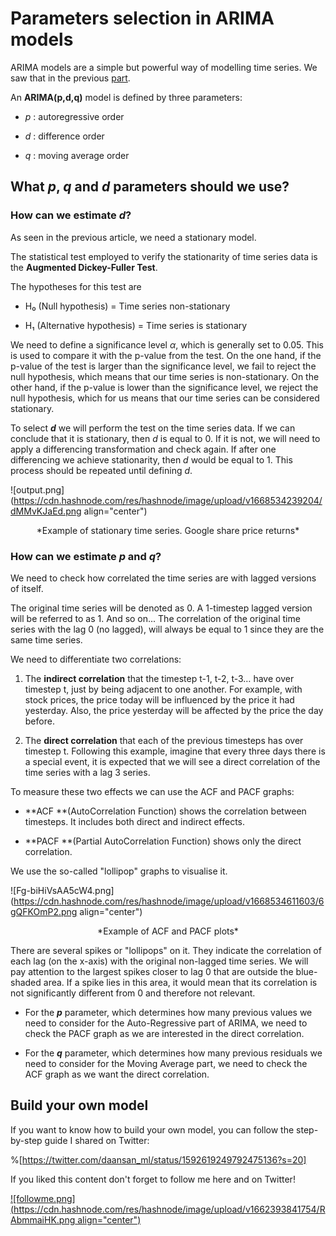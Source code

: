 # Parameters selection in ARIMA models

ARIMA models are a simple but powerful way of modelling time series. We saw that in the previous [part](https://mlpills.dev/time-series/introduction-to-arima-models/).

An **ARIMA(p,d,q)** model is defined by three parameters:

* *p* : autoregressive order
    
* *d* : difference order
    
* *q* : moving average order
    

## What *p*, *q* and *d* parameters should we use?

### How can we estimate *d*?

As seen in the previous article, we need a stationary model.

The statistical test employed to verify the stationarity of time series data is the **Augmented Dickey-Fuller Test**.

The hypotheses for this test are

* H₀ (Null hypothesis) = Time series non-stationary
    
* H₁ (Alternative hypothesis) = Time series is stationary
    

We need to define a significance level *α*, which is generally set to 0.05. This is used to compare it with the p-value from the test. On the one hand, if the p-value of the test is larger than the significance level, we fail to reject the null hypothesis, which means that our time series is non-stationary. On the other hand, if the p-value is lower than the significance level, we reject the null hypothesis, which for us means that our time series can be considered stationary.

To select ***d*** we will perform the test on the time series data. If we can conclude that it is stationary, then *d* is equal to 0. If it is not, we will need to apply a differencing transformation and check again. If after one differencing we achieve stationarity, then *d* would be equal to 1. This process should be repeated until defining *d*.

![output.png](https://cdn.hashnode.com/res/hashnode/image/upload/v1668534239204/dMMvKJaEd.png align="center")

<center>*Example of stationary time series. Google share price returns*</center>

### How can we estimate *p* and *q*?

We need to check how correlated the time series are with lagged versions of itself.

The original time series will be denoted as 0. A 1-timestep lagged version will be referred to as 1. And so on... The correlation of the original time series with the lag 0 (no lagged), will always be equal to 1 since they are the same time series.

We need to differentiate two correlations:

1. The **indirect correlation** that the timestep t-1, t-2, t-3… have over timestep t, just by being adjacent to one another. For example, with stock prices, the price today will be influenced by the price it had yesterday. Also, the price yesterday will be affected by the price the day before.
    
2. The **direct correlation** that each of the previous timesteps has over timestep t. Following this example, imagine that every three days there is a special event, it is expected that we will see a direct correlation of the time series with a lag 3 series.
    

To measure these two effects we can use the ACF and PACF graphs:

* \*\*ACF \*\*(AutoCorrelation Function) shows the correlation between timesteps. It includes both direct and indirect effects.
    
* \*\*PACF \*\*(Partial AutoCorrelation Function) shows only the direct correlation.
    

We use the so-called "lollipop" graphs to visualise it.

![Fg-biHiVsAA5cW4.png](https://cdn.hashnode.com/res/hashnode/image/upload/v1668534611603/6gQFKOmP2.png align="center")

<center>*Example of ACF and PACF plots*</center>

There are several spikes or "lollipops" on it. They indicate the correlation of each lag (on the x-axis) with the original non-lagged time series. We will pay attention to the largest spikes closer to lag 0 that are outside the blue-shaded area. If a spike lies in this area, it would mean that its correlation is not significantly different from 0 and therefore not relevant.

* For the ***p*** parameter, which determines how many previous values we need to consider for the Auto-Regressive part of ARIMA, we need to check the PACF graph as we are interested in the direct correlation.
    
* For the ***q*** parameter, which determines how many previous residuals we need to consider for the Moving Average part, we need to check the ACF graph as we want the direct correlation.
    

## Build your own model

If you want to know how to build your own model, you can follow the step-by-step guide I shared on Twitter:

%[https://twitter.com/daansan_ml/status/1592619249792475136?s=20] 

If you liked this content don't forget to follow me here and on Twitter!

[![followme.png](https://cdn.hashnode.com/res/hashnode/image/upload/v1662393841754/RAbmmaiHK.png align="center")](https://twitter.com/daansan_ml)